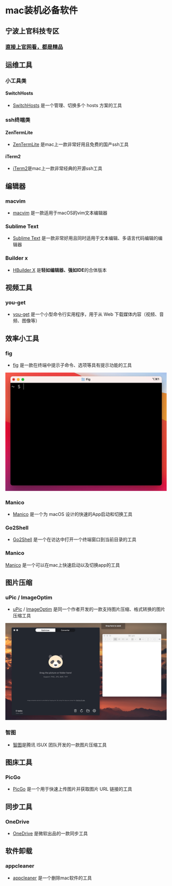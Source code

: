 # mac装机必备软件

## 宁波上官科技专区

### [直接上官网看，都是精品](https://www.better365.cn/)



## 运维工具

### 小工具类

#### SwitchHosts

- [SwitchHosts](https://github.com/oldj/SwitchHosts) 是一个管理、切换多个 hosts 方案的工具



### ssh终端类

#### ZenTermLite

- [ZenTermLite](https://apps.apple.com/cn/app/zen-term-lite-ssh%E5%AE%A2%E6%88%B7%E7%AB%AF/id1422475219) 是mac上一款非常好用且免费的国产ssh工具



#### iTerm2

- [iTerm2](https://github.com/gnachman/iTerm2)是mac上一款非常经典的开源ssh工具



## 编辑器

### macvim

- [macvim](https://github.com/macvim-dev/macvim) 是一款适用于macOS的vim文本编辑器



### Sublime Text

- [Sublime Text](https://www.sublimetext.com/) 是一款非常好用且同时适用于文本编辑、多语言代码编辑的编辑器



### Builder x

- [HBuilder X](https://www.dcloud.io/hbuilderx.html) 是**轻如编辑器、强如IDE**的合体版本





## 视频工具

### you-get

- [you-get](https://github.com/soimort/you-get) 是一个小型命令行实用程序，用于从 Web 下载媒体内容（视频、音频、图像等）





## 效率小工具

### fig

- [fig](https://fig.io/) 是一款在终端中提示子命令、选项等具有提示功能的工具

![fig](https://raw.githubusercontent.com/pptfz/picgo-images/master/img/fig.gif)





### Manico

- [Manico](https://manico.im/) 是一个为 macOS 设计的快速的App启动和切换工具



### Go2Shell

- [Go2Shell](https://zipzapmac.com/Go2Shell) 是一个在访达中打开一个终端窗口到当前目录的工具



### Manico

[Manico](https://manico.im/) 是一个可以在mac上快速启动以及切换app的工具



## 图片压缩

### uPic / ImageOptim

- [uPic](https://upic.iluoxiao.com/) / [ImageOptim](https://upic.iluoxiao.com/) 是同一个作者开发的一款支持图片压缩、格式转换的图片压缩工具

![upic](https://raw.githubusercontent.com/pptfz/picgo-images/master/img/upic.gif)



### 智图

- [智图](https://zhitu.isux.us/)是腾讯 ISUX 团队开发的一款图片压缩工具





## 图床工具

### PicGo

- [PicGo](https://github.com/Molunerfinn/PicGo) 是一个用于快速上传图片并获取图片 URL 链接的工具



## 同步工具

### OneDrive

- [OneDrive](https://onedrive.live.com/) 是微软出品的一款同步工具





## 软件卸载

### appcleaner

- [appcleaner](https://freemacsoft.net/appcleaner/) 是一个删除mac软件的工具
